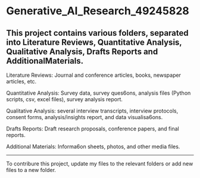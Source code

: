 # Generative_AI_Research_49245828

This project contains various folders, separated into Literature Reviews, Quantitative Analysis, Qualitative Analysis, Drafts Reports and AdditionalMaterials.
------------------


Literature Reviews: Journal and conference articles, books, newspaper articles, etc.

Quantitative Analysis: Survey data, survey ques6ons, analysis files (Python scripts, csv, excel files), survey analysis report.

Qualitative Analysis: several interview transcripts, interview protocols, consent forms, analysis/insights report, and data visualisa6ons.

Drafts Reports: Draft research proposals, conference papers, and final reports.  

Additional Materials: Informa6on sheets, photos, and other media files.

--------------

To contribure this project, update my files to the relevant folders or add new files to a new folder.
